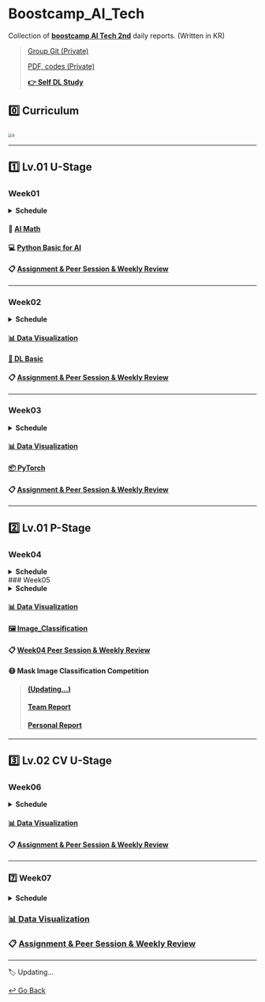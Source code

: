 # Boostcamp_AI_Tech

Collection of **[boostcamp AI Tech 2nd](https://boostcamp.connect.or.kr/program_ai.html)** daily reports. (Written in KR)

> [Group Git (Private)](https://github.com/hbseo/ONE-AI)
>
> [PDF, codes (Private)](https://github.com/lisy0123/Boostcamp_AI_Tech_ETC)
>
> **[:point_right:  Self DL Study]()**

## :zero: Curriculum

<img src="https://user-images.githubusercontent.com/75282888/127832169-4b4977ba-4998-48da-b4ad-4cc422dfbe4b.png" alt="d" style="zoom:50%;" />

---

## :one: Lv.01 U-Stage

### Week01

<details>
  <summary><b> Schedule </b></summary>
  <div markdown="1">
    <img src="https://github.com/lisy0123/Boostcamp_AI/blob/main/Schedule/week01.png"/>
  </div>
</details>


#### :triangular_ruler: [AI Math](https://github.com/lisy0123/Boostcamp_AI/blob/main/01_AI_Math)

#### :computer: [Python Basic for AI](https://github.com/lisy0123/Boostcamp_AI/blob/main/01_Python_Basic_for_AI)

#### :clipboard: [Assignment & Peer Session & Weekly Review](https://github.com/lisy0123/Boostcamp_AI/blob/main/APW/Week01.md)

---

### Week02

<details>
  <summary><b> Schedule </b></summary>
  <div markdown="1">
    <img src="https://github.com/lisy0123/Boostcamp_AI/blob/main/Schedule/week02.png"/>
  </div>
</details>


#### [:bar_chart: Data Visualization](https://github.com/lisy0123/Boostcamp_AI/blob/main/Data_Visualization)

#### [:milky_way: DL Basic](https://github.com/lisy0123/Boostcamp_AI/blob/main/02_DL_Basic)

#### :clipboard: [Assignment & Peer Session & Weekly Review](https://github.com/lisy0123/Boostcamp_AI/blob/main/APW/Week02.md)

---

### Week03

<details>
  <summary><b> Schedule </b></summary>
  <div markdown="1">
    <img src="https://github.com/lisy0123/Boostcamp_AI/blob/main/Schedule/week03.png"/>
  </div>
</details>


#### [:bar_chart: Data Visualization](https://github.com/lisy0123/Boostcamp_AI/blob/main/Data_Visualization)

#### [:package: PyTorch](https://github.com/lisy0123/Boostcamp_AI/blob/main/03_PyTorch)

#### :clipboard: [Assignment & Peer Session & Weekly Review](https://github.com/lisy0123/Boostcamp_AI_Tech/blob/main/APW/Week03.md)

---

## :two: Lv.01 P-Stage

### Week04

<details>
  <summary><b> Schedule </b></summary>
  <div markdown="1">
    <img src="https://github.com/lisy0123/Boostcamp_AI/blob/main/Schedule/week04.png"/>
  </div>
</details>
### Week05

<details>
  <summary><b> Schedule </b></summary>
  <div markdown="1">
    <img src="https://github.com/lisy0123/Boostcamp_AI/blob/main/Schedule/week05.png"/>
  </div>
</details>



#### [:bar_chart: Data Visualization](https://github.com/lisy0123/Boostcamp_AI/blob/main/Data_Visualization)

#### **[:framed_picture: Image_Classification](https://github.com/lisy0123/Boostcamp_AI/blob/main/04_Image_Classification)**

#### :clipboard: [Week04 Peer Session & Weekly Review](https://github.com/lisy0123/Boostcamp_AI_Tech/blob/main/APW/Week04.md)

#### :mask: Mask Image Classification Competition

> #### [(Updating...)]()
>
> #### [Team Report](https://github.com/lisy0123/Boostcamp_AI_Tech/blob/main/04_Image_Classification/team_report.pdf)
>
> #### [Personal Report](https://github.com/lisy0123/Boostcamp_AI_Tech/blob/main/04_Image_Classification/personal_report.md)

---

## :three: Lv.02 CV U-Stage

### Week06

<details>
  <summary><b> Schedule </b></summary>
  <div markdown="1">
    <img src="https://github.com/lisy0123/Boostcamp_AI/blob/main/Schedule/week06.png"/>
  </div>
</details>



#### [:bar_chart: Data Visualization](https://github.com/lisy0123/Boostcamp_AI/blob/main/Data_Visualization)

#### :clipboard: [Assignment & Peer Session & Weekly Review](https://github.com/lisy0123/Boostcamp_AI_Tech/blob/main/APW/Week06.md)

---

### :seven: Week07

<details>
  <summary><b> Schedule </b></summary>
  <div markdown="1">
    <img src="https://github.com/lisy0123/Boostcamp_AI/blob/main/Schedule/week07.png"/>
  </div>
</details>



### [:bar_chart: Data Visualization](https://github.com/lisy0123/Boostcamp_AI/blob/main/Data_Visualization)

### :clipboard: [Assignment & Peer Session & Weekly Review](https://github.com/lisy0123/Boostcamp_AI_Tech/blob/main/APW/Week07.md)

---





:label: Updating...



[↩️ Go Back](https://github.com/lisy0123/Study)

